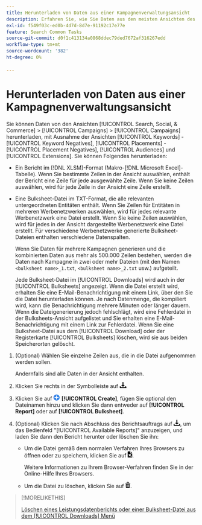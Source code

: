 ```yaml
---
title: Herunterladen von Daten aus einer Kampagnenverwaltungsansicht
description: Erfahren Sie, wie Sie Daten aus den meisten Ansichten des Kampagnen-Managements herunterladen.
exl-id: f549f03c-ed0b-4d7d-8d7e-91192c17e77e
feature: Search Common Tasks
source-git-commit: d0f1c413134a0868ddec79ded7672af316267edd
workflow-type: tm+mt
source-wordcount: '382'
ht-degree: 0%

---
```


# Herunterladen von Daten aus einer Kampagnenverwaltungsansicht

Sie können Daten von den Ansichten [!UICONTROL Search, Social, & Commerce] > [!UICONTROL Campaigns] > [!UICONTROL Campaigns] herunterladen, mit Ausnahme der Ansichten [!UICONTROL Keywords] - [!UICONTROL Keyword Negatives], [!UICONTROL Placements] - [!UICONTROL Placement Negatives], [!UICONTROL Audiences] und [!UICONTROL Extensions]. Sie können Folgendes herunterladen:

* Ein Bericht im [!DNL XLSM]-Format (Makro-[!DNL Microsoft Excel]-Tabelle). Wenn Sie bestimmte Zeilen in der Ansicht auswählen, enthält der Bericht eine Zeile für jede ausgewählte Zeile. Wenn Sie keine Zeilen auswählen, wird für jede Zeile in der Ansicht eine Zeile erstellt.

* Eine Bulksheet-Datei im TXT-Format, die alle relevanten untergeordneten Entitäten enthält. Wenn Sie Zeilen für Entitäten in mehreren Werbenetzwerken auswählen, wird für jedes relevante Werbenetzwerk eine Datei erstellt. Wenn Sie keine Zeilen auswählen, wird für jedes in der Ansicht dargestellte Werbenetzwerk eine Datei erstellt. Für verschiedene Werbenetzwerke generierte Bulksheet-Dateien enthalten verschiedene Datenspalten.

  Wenn Sie Daten für mehrere Kampagnen generieren und die kombinierten Daten aus mehr als 500.000 Zeilen bestehen, werden die Daten nach Kampagne in zwei oder mehr Dateien (mit den Namen `<bulksheet name>_1.txt`, `<bulksheet name>_2.txt` usw.) aufgeteilt.

  Jede Bulksheet-Datei im [!UICONTROL Downloads] wird auch in der [!UICONTROL Bulksheets] angezeigt. Wenn die Datei erstellt wird, erhalten Sie eine E-Mail-Benachrichtigung mit einem Link, über den Sie die Datei herunterladen können. Je nach Datenmenge, die kompiliert wird, kann die Benachrichtigung mehrere Minuten oder länger dauern. Wenn die Dateigenerierung jedoch fehlschlägt, wird eine Fehlerdatei in der Bulksheets-Ansicht aufgelistet und Sie erhalten eine E-Mail-Benachrichtigung mit einem Link zur Fehlerdatei. Wenn Sie eine Bulksheet-Datei aus dem [!UICONTROL Download] oder der Registerkarte [!UICONTROL Bulksheets] löschen, wird sie aus beiden Speicherorten gelöscht.

1. (Optional) Wählen Sie einzelne Zeilen aus, die in die Datei aufgenommen werden sollen.

   Andernfalls sind alle Daten in der Ansicht enthalten.

1. Klicken Sie rechts in der Symbolleiste auf ![Bericht herunterladen](/help/search-social-commerce/assets/download.png "Bericht herunterladen").

1. Klicken Sie auf ![Erstellen](/help/search-social-commerce/assets/add.png "Erstellen") **[!UICONTROL Create]**, fügen Sie optional den Dateinamen hinzu und klicken Sie dann entweder auf **[!UICONTROL Report]** oder auf **[!UICONTROL Bulksheet]**.

1. (Optional) Klicken Sie nach Abschluss des Berichtsauftrags auf ![Bericht herunterladen](/help/search-social-commerce/assets/download.png "Bericht herunterladen"), um das Bedienfeld &quot;[!UICONTROL Available Reports]&quot; anzuzeigen, und laden Sie dann den Bericht herunter oder löschen Sie ihn:

   * Um die Datei gemäß dem normalen Verfahren Ihres Browsers zu öffnen oder zu speichern, klicken Sie auf ![Tabelle herunterladen](/help/search-social-commerce/assets/download-spreadsheet.png "Tabelle herunterladen").

     Weitere Informationen zu Ihrem Browser-Verfahren finden Sie in der Online-Hilfe Ihres Browsers.

   * Um die Datei zu löschen, klicken Sie auf ![Löschen](/help/search-social-commerce/assets/delete.png "Löschen").

>[!MORELIKETHIS]
>
>[Löschen eines Leistungsdatenberichts oder einer Bulksheet-Datei aus dem [!UICONTROL Downloads] Menü](/help/search-social-commerce/common-tasks/navigation-editing-selection/download-delete-data.md)
